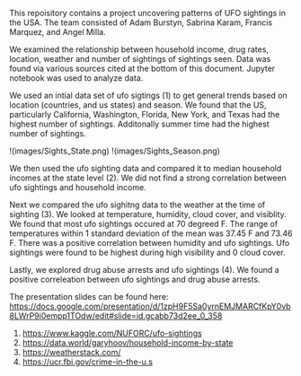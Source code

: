 This repoisitory contains a project uncovering patterns of UFO sightings in the USA. The team consisted of Adam Burstyn, Sabrina Karam, Francis Marquez, and Angel Milla.

We examined the relationship between household income, drug rates, location, weather and number of sightings of sightings seen. Data was found via various sources cited at the bottom of this document. Jupyter notebook was used to analyze data.

We used an intial data set of ufo sigtings (1) to get general trends based on location (countries, and us states) and season. We found that the US, particularly California, Washington, Florida, New York, and Texas had the highest number of sightings. Additonally summer time had the highest number of sightings.

!(images/Sights_State.png)
!(images/Sights_Season.png)

We then used the ufo sighting data and compared it to median household incomes at the state level (2). We did not find a strong correlation between ufo sightings and household income.

Next we compared the ufo sighitng data to the weather at the time of sighting (3). We looked at temperature, humidity, cloud cover, and visiblity. 
We found that most ufo sightings occured at 70 degreed F. The range of temperatures within 1 standard deviation of the mean was 37.45 F and 73.46 F.
There was a positive correlation between humidity and ufo sightings.
Ufo sightings were found to be highest during high visibility and 0 cloud cover.

Lastly, we explored drug abuse arrests and ufo sightings (4). We found a positive correleation between ufo sightings and drug abuse arrests.

The presentation slides can be found here:
https://docs.google.com/presentation/d/1zpH9F5Sa0yrnEMJMARCfKpY0vb8LWrP9i0empp1TOdw/edit#slide=id.gcabb73d2ee_0_358

1. https://www.kaggle.com/NUFORC/ufo-sightings
2. https://data.world/garyhoov/household-income-by-state
3. https://weatherstack.com/
4. https://ucr.fbi.gov/crime-in-the-u.s
